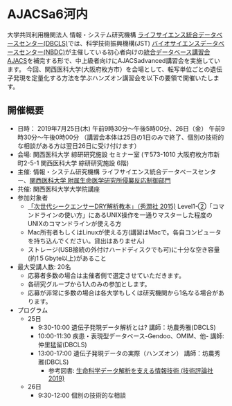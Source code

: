 # AJACSa6河内

大学共同利用機関法人 情報・システム研究機構 [ライフサイエンス統合データベースセンター(DBCLS)](https://dbcls.rois.ac.jp/)では、科学技術振興機構(JST) [バイオサイエンスデータベースセンター(NBDC)](https://biosciencedbc.jp/)が主催している初心者向けの[統合データベース講習会AJACS](https://biosciencedbc.jp/event/ajacs/)を補完する形で、中上級者向けにAJACSadvanced講習会を実施しています。
今回、関西医科大学(大阪府枚方市）を会場として、転写単位ごとの遺伝子発現を定量化する方法を学ぶハンズオン講習会を以下の要領で開催いたします。

## 開催概要

- 日時： 2019年7月25日(木) 午前9時30分〜午後5時00分、26日（金） 午前9時30分〜午後0時00分 （講習会本体は25日の1日のみで終了、個別の技術的な相談がある方は翌日26日に受け付けます）
- 会場: 関西医科大学 綜研研究施設 セミナー室 (〒573-1010 大阪府枚方市新町2-5-1 関西医科大学 綜研研究施設 6階)
- 主催: 情報・システム研究機構 ライフサイエンス統合データベースセンター、[関西医科大学 附属生命医学研究所侵襲反応制御部門](http://hypoxia.jp/hss/)
- 共催: 関西医科大学大学院講座
- 参加対象者 
  - [「次世代シークエンサーDRY解析教本」（秀潤社 2015)](https://gakken-mesh.jp/book/detail/9784780909203.html) Level1-②「コマンドラインの使い方」にあるUNIX操作を一通りマスターした程度のUNIXのコマンドラインが使える方
  - Mac所有者もしくはLinuxが使える方(講習はMacで。各自コンピュータを持ち込んでください。貸出はありません)
  - ストレージ(USB接続の外付けハードディスクでも可)に十分な空き容量(約1５Gbyte以上)があること
- 最大受講人数: 20名
  - 応募者多数の場合は主催者側で選定させていただきます。
  - 各研究グループから1人のみの参加とします。
  - 応募が非常に多数の場合は各大学もしくは研究機関から1名なる場合があります。
- プログラム
  - 25日
    - 9:30-10:00 遺伝子発現データ解析とは? 講師：坊農秀雅(DBCLS)
    - 10:00-11:30 疾患・表現型データベース-Gendoo、OMIM、他- 講師:仲里猛留(DBCLS)
    - 13:00-17:00 遺伝子発現データの実際（ハンズオン） 講師：坊農秀雅(DBCLS)
      - 参考図書: [生命科学データ解析を支える情報技術 (技術評論社 2019)](https://gihyo.jp/book/2019/978-4-297-10319-4)
  - 26日
    - 9:30-12:00 個別の技術的な相談
